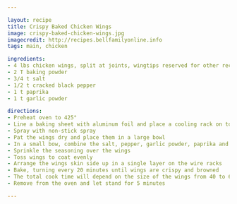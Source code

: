 ```yaml
---

layout: recipe
title: Crispy Baked Chicken Wings
image: crispy-baked-chicken-wings.jpg
imagecredit: http://recipes.bellfamilyonline.info
tags: main, chicken

ingredients:
- 4 lbs chicken wings, split at joints, wingtips reserved for other recipes
- 2 T baking powder
- 3/4 t salt
- 1/2 t cracked black pepper
- 1 t paprika
- 1 t garlic powder

directions:
- Preheat oven to 425°
- Line a baking sheet with aluminum foil and place a cooling rack on top
- Spray with non-stick spray
- Pat the wings dry and place them in a large bowl
- In a small bow, combine the salt, pepper, garlic powder, paprika and baking powder
- Sprinkle the seasoning over the wings
- Toss wings to coat evenly
- Arrange the wings skin side up in a single layer on the wire racks
- Bake, turning every 20 minutes until wings are crispy and browned
- The total cook time will depend on the size of the wings from 40 to 60 minutes
- Remove from the oven and let stand for 5 minutes

---
```

